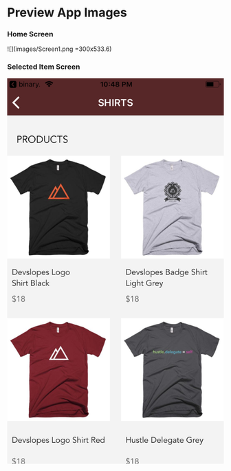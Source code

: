 # Preview App Images

### Home Screen
![](images/Screen1.png =300x533.6)

### Selected Item Screen
![](images/Screen2.png)
